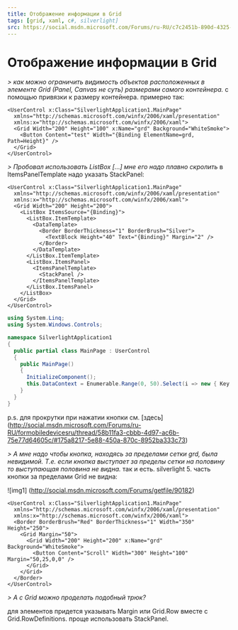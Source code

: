 ```yaml
---
title: Отображение информации в Grid
tags: [grid, xaml, c#, silverlight]
src: https://social.msdn.microsoft.com/Forums/ru-RU/c7c2451b-890d-4325-88d0-e5a7671277ac/-grid?forum=aspnetru
---
```

# Отображение информации в Grid
*> как можно ограничить видимость объектов расположенных в элементе Grid (Panel, Canvas не суть) размерами самого контейнера.* 
с помощью привязки к размеру контейнера. примерно так: 
```xaml
<UserControl x:Class="SilverlightApplication1.MainPage"
  xmlns="http://schemas.microsoft.com/winfx/2006/xaml/presentation"
  xmlns:x="http://schemas.microsoft.com/winfx/2006/xaml">
  <Grid Width="200" Height="100" x:Name="grd" Background="WhiteSmoke">
    <Button Content="test" Width="{Binding ElementName=grd, Path=Height}" />
  </Grid>
</UserControl>
```
*> Пробовал использовать ListBox [...] мне его надо плавно скролить* 
в ItemsPanelTemplate надо указать StackPanel:
```xaml
<UserControl x:Class="SilverlightApplication1.MainPage"
  xmlns="http://schemas.microsoft.com/winfx/2006/xaml/presentation"
  xmlns:x="http://schemas.microsoft.com/winfx/2006/xaml">
  <Grid Width="200" Height="200">
    <ListBox ItemsSource="{Binding}">
      <ListBox.ItemTemplate>
        <DataTemplate>
          <Border BorderThickness="1" BorderBrush="Silver">
            <TextBlock Height="40" Text="{Binding}" Margin="2" />
          </Border>
        </DataTemplate>
      </ListBox.ItemTemplate>
      <ListBox.ItemsPanel>
        <ItemsPanelTemplate>
          <StackPanel />
        </ItemsPanelTemplate>
      </ListBox.ItemsPanel>
    </ListBox>
  </Grid>
</UserControl>
```
```c#
using System.Linq;
using System.Windows.Controls;

namespace SilverlightApplication1
{
  public partial class MainPage : UserControl
  {
    public MainPage()
    {
      InitializeComponent();
      this.DataContext = Enumerable.Range(0, 50).Select(i => new { Key = i });
    }
  }
}
```
p.s. 
для прокрутки при нажатии кнопки см. [здесь] (http://social.msdn.microsoft.com/Forums/ru-RU/formobiledevicesru/thread/58b11fa3-cbbb-4d97-ac6b-75e77d64605c/#175a8217-5e88-450a-870c-8952ba333c73)

*> А мне надо чтобы кнопка, находясь за пределами сетки grd, была невидимой. Т.е. если кнопка выступает за пределы сетки на половину то выступающая половина не видна.* 
так и есть. silverlight 5. часть кнопки за пределами Grid не видна:

![img1] (http://social.msdn.microsoft.com/Forums/getfile/90182)
```xaml
<UserControl x:Class="SilverlightApplication1.MainPage"
  xmlns="http://schemas.microsoft.com/winfx/2006/xaml/presentation"
  xmlns:x="http://schemas.microsoft.com/winfx/2006/xaml">
  <Border BorderBrush="Red" BorderThickness="1" Width="350" Height="250">
    <Grid Margin="50">
      <Grid Width="200" Height="200" x:Name="grd" Background="WhiteSmoke">
        <Button Content="Scroll" Width="300" Height="100" Margin="50,25,0,0" />
      </Grid>
    </Grid>
  </Border>
</UserControl>
```

*> А с Grid можно проделать подобный трюк?* 

для элементов придется указывать Margin или Grid.Row вместе с Grid.RowDefinitions.
проще использовать StackPanel.
